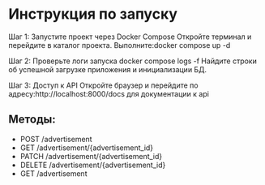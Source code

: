 # Инструкция по запуску

Шаг 1: Запустите проект через Docker Compose
Откройте терминал и перейдите в каталог проекта.
Выполните:docker compose up -d

Шаг 2: Проверьте логи запуска
docker compose logs -f
Найдите строки об успешной загрузке приложения и инициализации БД.

Шаг 3: Доступ к API
Откройте браузер и перейдите по адресу:http://localhost:8000/docs для документации к api
## Методы:

- POST /advertisement
- GET /advertisement/{advertisement_id}
- PATCH /advertisement/{advertisement_id}
- DELETE /advertisement/{advertisement_id}
- GET /advertisement
